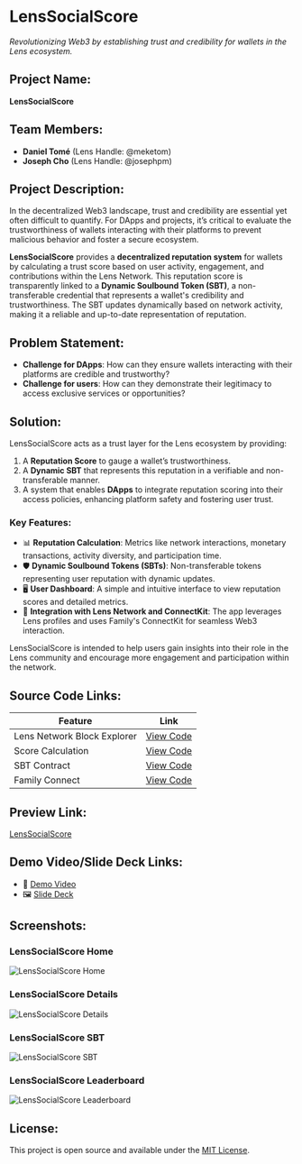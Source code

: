 # LensSocialScore

*Revolutionizing Web3 by establishing trust and credibility for wallets in the Lens ecosystem.*

## Project Name:
**LensSocialScore**

## Team Members:
- **Daniel Tomé** (Lens Handle: @meketom)
- **Joseph Cho** (Lens Handle: @josephpm)

## Project Description:
In the decentralized Web3 landscape, trust and credibility are essential yet often difficult to quantify. For DApps and projects, it’s critical to evaluate the trustworthiness of wallets interacting with their platforms to prevent malicious behavior and foster a secure ecosystem.

**LensSocialScore** provides a **decentralized reputation system** for wallets by calculating a trust score based on user activity, engagement, and contributions within the Lens Network. This reputation score is transparently linked to a **Dynamic Soulbound Token (SBT)**, a non-transferable credential that represents a wallet's credibility and trustworthiness. The SBT updates dynamically based on network activity, making it a reliable and up-to-date representation of reputation.

## Problem Statement:
* **Challenge for DApps**: How can they ensure wallets interacting with their platforms are credible and trustworthy?
* **Challenge for users**: How can they demonstrate their legitimacy to access exclusive services or opportunities?

## Solution:
LensSocialScore acts as a trust layer for the Lens ecosystem by providing:

1. A **Reputation Score** to gauge a wallet’s trustworthiness.
2. A **Dynamic SBT** that represents this reputation in a verifiable and non-transferable manner.
3. A system that enables **DApps** to integrate reputation scoring into their access policies, enhancing platform safety and fostering user trust.

### Key Features:
- 📊 **Reputation Calculation**: Metrics like network interactions, monetary transactions, activity diversity, and participation time.
- 🛡️ **Dynamic Soulbound Tokens (SBTs)**: Non-transferable tokens representing user reputation with dynamic updates.
- 🖥️ **User Dashboard**: A simple and intuitive interface to view reputation scores and detailed metrics.
- 🔗 **Integration with Lens Network and ConnectKit**: The app leverages Lens profiles and uses Family's ConnectKit for seamless Web3 interaction.

LensSocialScore is intended to help users gain insights into their role in the Lens community and encourage more engagement and participation within the network.

## Source Code Links:

| Feature           | Link                                                                 |
|-------------------|----------------------------------------------------------------------|
| Lens Network Block Explorer | [View Code](https://github.com/danitome24/bc-lens-holiday-hackathon/blob/master/packages/nextjs/hooks/useFetchTransactions.ts) |
| Score Calculation | [View Code](https://github.com/danitome24/bc-lens-holiday-hackathon/blob/master/packages/nextjs/hooks/useCalculateScore.ts) |
| SBT Contract      | [View Code](https://github.com/danitome24/bc-lens-holiday-hackathon/blob/master/packages/foundry/contracts/LensScoreSBT.sol) |
| Family Connect    | [View Code](https://github.com/danitome24/bc-lens-holiday-hackathon/blob/master/packages/nextjs/components/Web3Provider.tsx) |

## Preview Link:

[LensSocialScore](https://bc-lens-holiday-hackathon.vercel.app/)

## Demo Video/Slide Deck Links:
- 🎥 [Demo Video](https://www.youtube.com/watch?v=MvnuUqFMiCw)
- 🖼️ [Slide Deck](https://drive.google.com/file/d/1-ECUUQQFcdZPQhW38Yeg0zLW_N8uy7uD/view?usp=sharing)

## Screenshots:

### LensSocialScore Home
![LensSocialScore Home](https://github.com/user-attachments/assets/acc384bf-9521-4889-8b47-26e4d7e6c4c2)

### LensSocialScore Details
![LensSocialScore Details](https://github.com/user-attachments/assets/57e6a272-b713-409a-8f78-06f34626c208)

### LensSocialScore SBT
![LensSocialScore SBT](https://github.com/user-attachments/assets/3dcc35bc-1c8d-4721-a95f-fd2c5ec8df77)

### LensSocialScore Leaderboard
![LensSocialScore Leaderboard](https://github.com/user-attachments/assets/26f80589-13ce-4449-9ee5-045264032608)

## License:
This project is open source and available under the [MIT License](https://opensource.org/licenses/MIT).

